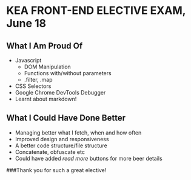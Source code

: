 # KEA FRONT-END ELECTIVE EXAM, June 18 

## What I Am Proud Of
* Javascript
    * DOM Manipulation
    * Functions with/without parameters
    * .filter, .map
* CSS Selectors
* Google Chrome DevTools Debugger 
* Learnt about markdown!

## What I Could Have Done Better
* Managing better what I fetch, when and how often
* Improved design and responsiveness
* A better code structure/file structure
* Concatenate, obfuscate etc
* Could have added *read more* buttons for more beer details 

###Thank you for such a great elective!